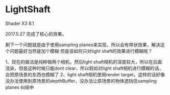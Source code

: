 # LightShaft
Shader X3 8.1

2017.5.27
完成了核心的效果。

剩下一个问题就是由于使用sampling planes来实现，所以会有带状效果，解决这个问题最好当然是加个模糊
但是该如何只对light shaft的效果进行模糊呢？

1、现在的做法是纯粹做两个相机，然后light shaft相机的深度较大，所以在后面渲染，但是这种时候只能dont clear，所以假如对light shaft相机进行模糊的话，会把原场景的东西也模糊了
2、light shaft相机使用render target，这样的话好像没办法使用到原场景的depthBuffer，没办法让原场景的物体遮挡住sampling planes
纠结中